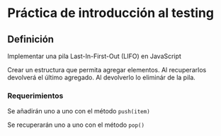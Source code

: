 # Práctica de introducción al testing

## Definición

Implementar una pila Last-In-First-Out (LIFO) en JavaScript

Crear un estructura que permita agregar elementos. Al recuperarlos devolverá el último agregado. Al devolverlo lo eliminár de la pila.

### Requerimientos

Se añadirán uno a uno con el método `push(item)`

Se recuperarán uno a uno con el método `pop()`


